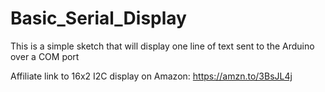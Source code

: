 # Basic_Serial_Display
 
This is a simple sketch that will display one line of text sent to the Arduino over a COM port

Affiliate link to 16x2 I2C display on Amazon: https://amzn.to/3BsJL4j
